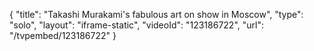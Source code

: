 {
    "title": "Takashi Murakami's fabulous art on show in Moscow",
    "type": "solo",
    "layout": "iframe-static",
    "videoId": "123186722",
    "url": "\/tvpembed\/123186722"
}
